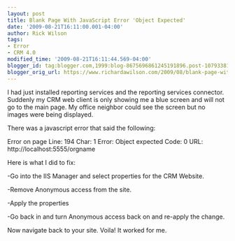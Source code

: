 ```yaml
---
layout: post
title: Blank Page With JavaScript Error 'Object Expected'
date: '2009-08-21T16:11:00.001-04:00'
author: Rick Wilson
tags:
- Error
- CRM 4.0
modified_time: '2009-08-21T16:11:44.569-04:00'
blogger_id: tag:blogger.com,1999:blog-8675696861245191896.post-1079338125430761990
blogger_orig_url: https://www.richardawilson.com/2009/08/blank-page-with-javascript-error-object.html
---
```


I had just installed reporting services and the reporting services connector. Suddenly my CRM web client is only showing me a blue screen and will not go to the main page. My office neighbor could see the screen but no images were being displayed.

There was a javascript error that said the following:

Error on page
Line: 194
Char: 1
Error: Object expected
Code: 0
URL: http://localhost:5555/orgname

Here is what I did to fix:

-Go into the IIS Manager and select properties for the CRM Website.

-Remove Anonymous access from the site.

-Apply the properties

-Go back in and turn Anonymous access back on and re-apply the change.

Now navigate back to your site. Voila! It worked for me.

